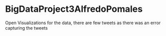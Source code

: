 # BigDataProject3AlfredoPomales

Open Visualizations for the data, there are few tweets as there was an error capturing the tweets
